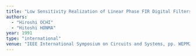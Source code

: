 ```yaml
---
title: "Low Sensitivity Realization of Linear Phase FIR Digital Filters Using Complex Arithmethic"
authors:
  - "Hiroshi OCHI"
  - "Hitoshi HONMA"
year: 1991
type: "international"
venue: "IEEE International Symposium on Circuits and Systems, pp. WEPM2-172, 1991-06-01."
---
```

